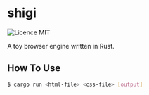 # shigi

<img src="https://img.shields.io/github/license/arata-nvm/shigi?style=for-the-badge" alt="Licence MIT">

A toy browser engine written in Rust.

## How To Use

```bash
$ cargo run <html-file> <css-file> [output]
```
